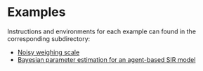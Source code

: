 # Examples

Instructions and environments for each example can found in the corresponding subdirectory:

- [Noisy weighing scale](./scale)
- [Bayesian parameter estimation for an agent-based SIR model](./sir)

